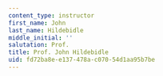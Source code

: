 ```yaml
---
content_type: instructor
first_name: John
last_name: Hildebidle
middle_initial: ''
salutation: Prof.
title: Prof. John Hildebidle
uid: fd72ba8e-e137-478a-c070-54d1aa95b7be
---
```

